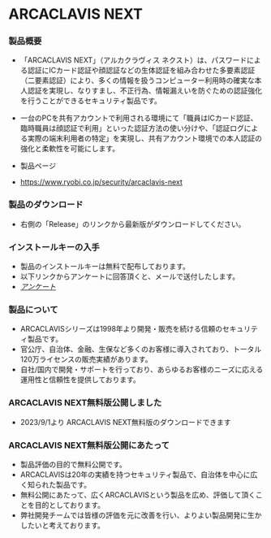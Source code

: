 # ARCACLAVIS NEXT
### 製品概要
- 「ARCACLAVIS NEXT」（アルカクラヴィス ネクスト）は、パスワードによる認証にICカード認証や顔認証などの生体認証を組み合わせた多要素認証（二要素認証）により、多くの情報を扱うコンピューター利用時の確実な本人認証を実現し、なりすまし、不正行為、情報漏えいを防ぐための認証強化を行うことができるセキュリティ製品です。
- 一台のPCを共有アカウントで利用される環境にて「職員はICカード認証、臨時職員は顔認証で利用」といった認証方法の使い分けや、「認証ログによる実際の端末利用者の特定」を実現し、共有アカウント環境での本人認証の強化と柔軟性を可能にします。

- 製品ページ
- https://www.ryobi.co.jp/security/arcaclavis-next

### 製品のダウンロード
- 右側の「Release」のリンクから最新版がダウンロードしてください。
  
### インストールキーの入手
- 製品のインストールキーは無料で配布しております。
- 以下リンクからアンケートに回答頂くと、メールで送付したします。
- [*アンケート*](https://www.ryobi.co.jp/security/arcaclavis-next)

### 製品について  
- ARCACLAVISシリーズは1998年より開発・販売を続ける信頼のセキュリティ製品です。
- 官公庁、自治体、金融、生保など多くのお客様に導入されており、トータル120万ライセンスの販売実績があります。
- 自社/国内で開発・サポートを行っており、あらゆるお客様のニーズに応える運用性と信頼性を提供しております。

### ARCACLAVIS NEXT無料版公開しました
- 2023/9/1より ARCACLAVIS NEXT無料版のダウンロードできます

### ARCACLAVIS NEXT無料版公開にあたって
- 製品評価の目的で無料公開です。
- ARCACLAVISは20年の実績を持つセキュリティ製品で、自治体を中心に広く知られた製品です。
- 無料公開にあたって、広くARCACLAVISという製品を広め、評価して頂くことを目的としております。
- 弊社開発チームでは皆様の評価を元に改善を行い、よりよい製品開発に生かしたいと考えております。

